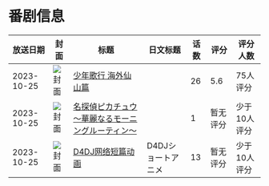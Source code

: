 # 番剧信息

|放送日期|封面|标题|日文标题|话数|评分|评分人数|
|---|---|---|---|---|---|---|
|2023-10-25|![封面](https://lain.bgm.tv/pic/cover/c/c0/aa/403696_6G6cM.jpg)|[少年歌行 海外仙山篇](https://bangumi.tv/subject/403696)||26|5.6|75人评分|
|2023-10-25|![封面](https://lain.bgm.tv/pic/cover/c/52/39/461682_TZZgq.jpg)|[名探偵ピカチュウ ～華麗なるモーニングルーティン～](https://bangumi.tv/subject/461682)||1|暂无评分|少于10人评分|
|2023-10-25|![封面](https://lain.bgm.tv/pic/cover/c/2c/65/476980_0ljY8.jpg)|[D4DJ网络短篇动画](https://bangumi.tv/subject/476980)|D4DJショートアニメ|13|暂无评分|少于10人评分|
